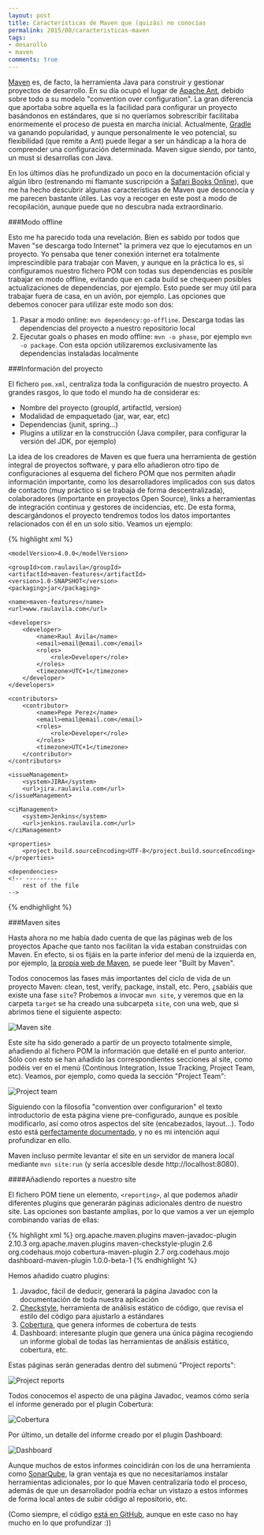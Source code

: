 ```yaml
---
layout: post
title: Características de Maven que (quizás) no conocías
permalink: 2015/08/caracteristicas-maven
tags:
- desarollo
- maven
comments: true
---
```


[Maven](https://maven.apache.org/) es, de facto, la herramienta Java para construir y gestionar proyectos de desarrollo. En su día ocupó el lugar de [Apache Ant](http://ant.apache.org/), debido sobre todo a su modelo "convention over configuration". La gran diferencia que aportaba sobre aquella es la facilidad para configurar un proyecto basándonos en estándares, que si no queríamos sobrescribir facilitaba enormemente el proceso de puesta en marcha inicial. Actualmente, [Gradle](https://gradle.org/) va ganando popularidad, y aunque personalmente le veo potencial, su flexibilidad (que remite a Ant) puede llegar a ser un hándicap a la hora de comprender una configuración determinada. Maven sigue siendo, por tanto, un must si desarrollas con Java.

En los últimos días he profundizado un poco en la documentación oficial y algún libro (estrenando mi flamante suscripción a [Safari Books Online](https://www.safaribooksonline.com)), que me ha hecho descubrir algunas características de Maven que desconocía y me parecen bastante útiles. Las voy a recoger en este post a modo de recopilación, aunque puede que no descubra nada extraordinario.

<!--break-->

###Modo offline

Esto me ha parecido toda una revelación. Bien es sabido por todos que Maven "se descarga todo Internet" la primera vez que lo ejecutamos en un proyecto. Yo pensaba que tener conexión internet era totalmente imprescindible para trabajar con Maven, y aunque en la práctica lo es, si configuramos nuestro fichero POM con todas sus dependencias es posible trabajar en modo offline, evitando que en cada build se chequeen posibles actualizaciones de dependencias, por ejemplo. Esto puede ser muy útil para trabajar fuera de casa, en un avión, por ejemplo. Las opciones que debemos conocer para utilizar este modo son dos:

1. Pasar a modo online: `mvn dependency:go-offline`. Descarga todas las dependencias del proyecto a nuestro repositorio local
2. Ejecutar goals o phases en modo offline: `mvn -o phase`, por ejemplo `mvn -o package`. Con esta opción utilizaremos exclusivamente las dependencias instaladas localmente

###Información del proyecto

El fichero `pom.xml`, centraliza toda la configuración de nuestro proyecto. A grandes rasgos, lo que todo el mundo ha de considerar es:

* Nombre del proyecto (groupId, artifactId, version)
* Modalidad de empaquetado (jar, war, ear, etc)
* Dependencias (junit, spring...)
* Plugins a utilizar en la construcción (Java compiler, para configurar la versión del JDK, por ejemplo)

La idea de los creadores de Maven es que fuera una herramienta de gestión integral de proyectos software, y para ello añadieron otro tipo de configuraciones al esquema del fichero POM que nos permiten añadir información importante, como los desarrolladores implicados con sus datos de contacto (muy práctico si se trabaja de forma descentralizada), colaboradores (importante en proyectos Open Source), links a herramientas de integración continua y gestores de incidencias, etc. De esta forma, descargándonos el proyecto tendremos todos los datos importantes relacionados con él en un solo sitio. Veamos un ejemplo:

{% highlight xml %}
<project
    xmlns="http://maven.apache.org/POM/4.0.0"
    xmlns:xsi="http://www.w3.org/2001/XMLSchema-instance"
    xsi:schemaLocation="http://maven.apache.org/POM/4.0.0 http://maven.apache.org/xsd/maven-4.0.0.xsd">

    <modelVersion>4.0.0</modelVersion>

    <groupId>com.raulavila</groupId>
    <artifactId>maven-features</artifactId>
    <version>1.0-SNAPSHOT</version>
    <packaging>jar</packaging>

    <name>maven-features</name>
    <url>www.raulavila.com</url>

    <developers>
        <developer>
            <name>Raul Avila</name>
            <email>email@email.com</email>
            <roles>
                <role>Developer</role>
            </roles>
            <timezone>UTC+1</timezone>
        </developer>
    </developers>

    <contributors>
        <contributor>
            <name>Pepe Perez</name>
            <email>email@email.com</email>
            <roles>
                <role>Developer</role>
            </roles>
            <timezone>UTC+1</timezone>
        </contributor>
    </contributors>

    <issueManagement>
        <system>JIRA</system>
        <url>jira.raulavila.com</url>
    </issueManagement>

    <ciManagement>
        <system>Jenkins</system>
        <url>jenkins.raulavila.com</url>
    </ciManagement>

    <properties>
        <project.build.sourceEncoding>UTF-8</project.build.sourceEncoding>
    </properties>

    <dependencies>
    <!-- ---------
        rest of the file
    -->
</project>
{% endhighlight %}

###Maven sites

Hasta ahora no me había dado cuenta de que las páginas web de los proyectos Apache que tanto nos facilitan la vida estaban construidas con Maven. En efecto, si os fijáis en la parte inferior del menú de la izquierda en, por ejemplo, [la propia web de Maven](https://maven.apache.org/), se puede leer "Built by Maven".

Todos conocemos las fases más importantes del ciclo de vida de un proyecto Maven: clean, test, verify, package, install, etc. Pero, ¿sabiáis que existe una fase `site`? Probemos a invocar `mvn site`, y veremos que en la carpeta `target` se ha creado una subcarpeta `site`, con una web, que si abrimos tiene el siguiente aspecto:

![Maven site](/public/pictures/maven/maven1.jpg)

Este site ha sido generado a partir de un proyecto totalmente simple, añadiendo al fichero POM la información que detallé en el punto anterior. Sólo con esto se han añadido las correspondientes secciones al site, como podéis ver en el menú (Continous Integration, Issue Tracking, Project Team, etc). Veamos, por ejemplo, como queda la sección "Project Team":

![Project team](/public/pictures/maven/maven2.jpg)

Siguiendo con la filosofía "convention over configurarion" el texto introductorio de esta página viene pre-configurado, aunque es posible modificarlo, así como otros aspectos del site (encabezados, layout...). Todo esto está [perfectamente documentado](https://maven.apache.org/plugins/maven-site-plugin/), y no es mi intención aquí profundizar en ello.

Maven incluso permite levantar el site en un servidor de manera local mediante `mvn site:run` (y sería accesible desde http://localhost:8080).

####Añadiendo reportes a nuestro site

El fichero POM tiene un elemento, `<reporting>`, al que podemos añadir diferentes plugins que generarán páginas adicionales dentro de nuestro site. Las opciones son bastante amplias, por lo que vamos a ver un ejemplo combinando varias de ellas:

{% highlight xml %}
<reporting>
     <plugins>
         <plugin>
             <groupId>org.apache.maven.plugins</groupId>
             <artifactId>maven-javadoc-plugin</artifactId>
             <version>2.10.3</version>
         </plugin>
         <plugin>
             <groupId>org.apache.maven.plugins</groupId>
             <artifactId>maven-checkstyle-plugin</artifactId>
             <version>2.6</version>
         </plugin>
         <plugin>
             <groupId>org.codehaus.mojo</groupId>
             <artifactId>cobertura-maven-plugin</artifactId>
             <version>2.7</version>
         </plugin>
         <plugin>
             <groupId>org.codehaus.mojo</groupId>
             <artifactId>dashboard-maven-plugin</artifactId>
             <version>1.0.0-beta-1</version>
         </plugin>
     </plugins>
 </reporting>
{% endhighlight %}

Hemos añadido cuatro plugins:

1. Javadoc, fácil de deducir, generará la página Javadoc con la documentación de toda nuestra aplicación
2. [Checkstyle](http://checkstyle.sourceforge.net/), herramienta de análisis estático de código, que revisa el estilo del código para ajustarlo a estándares
3. [Cobertura](http://cobertura.github.io/cobertura/), que genera informes de cobertura de tests
4. Dashboard: interesante plugin que genera una única página recogiendo un informe global de todas las herramientas de análisis estático, cobertura, etc.

Estas páginas serán generadas dentro del submenú "Project reports":

![Project reports](/public/pictures/maven/maven3.jpg)

Todos conocemos el aspecto de una página Javadoc, veamos cómo sería el informe generado por el plugin Cobertura:

![Cobertura](/public/pictures/maven/maven4.jpg)

Por último, un detalle del informe creado por el plugin Dashboard:

![Dashboard](/public/pictures/maven/maven5.jpg)

Aunque muchos de estos informes coincidirán con los de una herramienta como [SonarQube](http://www.sonarqube.org/), la gran ventaja es que no necesitaríamos instalar herramientas adicionales, por lo que Maven centralizaría todo el proceso, además de que un desarrollador podría echar un vistazo a estos informes de forma local antes de subir código al repositorio, etc.

(Como siempre, el código [está en GitHub](https://github.com/raulavila/maven-features), aunque en este caso no hay mucho en lo que profundizar :))
